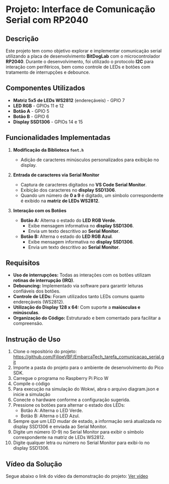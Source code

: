 # Projeto: Interface de Comunicação Serial com RP2040

## Descrição

Este projeto tem como objetivo explorar e implementar comunicação serial utilizando a placa de desenvolvimento **BitDogLab** com o microcontrolador **RP2040**. Durante o desenvolvimento, foi utilizado o protocolo **I2C** para interação com periféricos, bem como controle de LEDs e botões com tratamento de interrupções e debounce.

## Componentes Utilizados

- **Matriz 5x5 de LEDs WS2812** (endereçáveis) - GPIO 7
- **LED RGB** - GPIOs 11 e 12
- **Botão A** - GPIO 5
- **Botão B** - GPIO 6
- **Display SSD1306** - GPIOs 14 e 15

## Funcionalidades Implementadas

1. **Modificação da Biblioteca `font.h`**
   - Adição de caracteres minúsculos personalizados para exibição no display.

2. **Entrada de caracteres via Serial Monitor**
   - Captura de caracteres digitados no **VS Code Serial Monitor**.
   - Exibição dos caracteres no **display SSD1306**.
   - Quando um número de **0 a 9** é digitado, um símbolo correspondente é exibido na **matriz de LEDs WS2812**.

3. **Interação com os Botões**
   - **Botão A:** Alterna o estado do **LED RGB Verde**.
     - Exibe mensagem informativa no **display SSD1306**.
     - Envia um texto descritivo ao **Serial Monitor**.
   - **Botão B:** Alterna o estado do **LED RGB Azul**.
     - Exibe mensagem informativa no **display SSD1306**.
     - Envia um texto descritivo ao **Serial Monitor**.

## Requisitos

- **Uso de interrupções:** Todas as interações com os botões utilizam **rotinas de interrupção (IRQ)**.
- **Debouncing:** Implementado via software para garantir leituras confiáveis dos botões.
- **Controle de LEDs:** Foram utilizados tanto LEDs comuns quanto endereçáveis (WS2812).
- **Utilização do Display 128 x 64:** Com suporte a **maiúsculas e minúsculas**.
- **Organização do Código:** Estruturado e bem comentado para facilitar a compreensão.

## Instrução de Uso

1. Clone o repositório do projeto:
https://github.com/FilipeVBF/EmbarcaTech_tarefa_comunicacao_serial.git
2. Importe a pasta do projeto para o ambiente de desenvolvimento do Pico SDK.
3. Carregue o programa no Raspberry Pi Pico W
4. Compile o código
5. Para execução na simulação do Wokwi, abra o arquivo diagram.json e inicie a simulação
6. Conecte o hardware conforme a configuração sugerida.
7. Pressione os botões para alternar o estado dos LEDs:
    - Botão A: Alterna o LED Verde.
    - Botão B: Alterna o LED Azul.
8. Sempre que um LED mudar de estado, a informação será atualizada no display SSD1306 e enviada ao Serial Monitor.
9. Digite um número (0-9) no Serial Monitor para exibir o símbolo correspondente na matriz de LEDs WS2812.
10. Digite qualquer letra ou número no Serial Monitor para exibi-lo no display SSD1306.

## Vídeo da Solução
Segue abaixo o link do vídeo da demonstração do projeto:
[Ver vídeo](https://drive.google.com/file/d/1aLMba1WNZz24jvzbeRZMH-ZRNyGpJIKk/view?usp=sharing)
